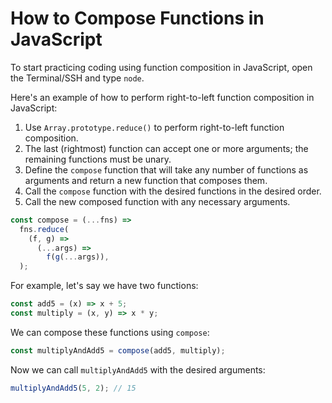 # How to Compose Functions in JavaScript

To start practicing coding using function composition in JavaScript, open the Terminal/SSH and type `node`.

Here's an example of how to perform right-to-left function composition in JavaScript:

1. Use `Array.prototype.reduce()` to perform right-to-left function composition.
2. The last (rightmost) function can accept one or more arguments; the remaining functions must be unary.
3. Define the `compose` function that will take any number of functions as arguments and return a new function that composes them.
4. Call the `compose` function with the desired functions in the desired order.
5. Call the new composed function with any necessary arguments.

```js
const compose = (...fns) =>
  fns.reduce(
    (f, g) =>
      (...args) =>
        f(g(...args)),
  );
```

For example, let's say we have two functions:

```js
const add5 = (x) => x + 5;
const multiply = (x, y) => x * y;
```

We can compose these functions using `compose`:

```js
const multiplyAndAdd5 = compose(add5, multiply);
```

Now we can call `multiplyAndAdd5` with the desired arguments:

```js
multiplyAndAdd5(5, 2); // 15
```
